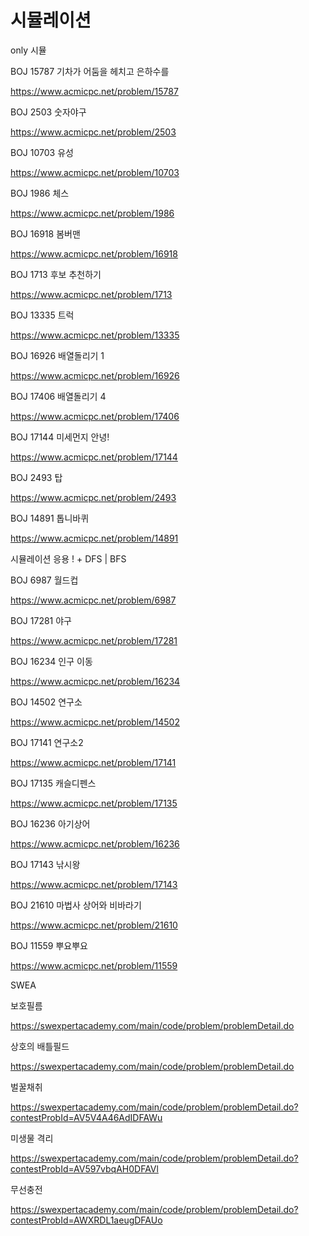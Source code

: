 # 시뮬레이션

only 시뮬

BOJ 15787 기차가 어둠을 헤치고 은하수를

https://www.acmicpc.net/problem/15787

BOJ 2503 숫자야구

https://www.acmicpc.net/problem/2503

BOJ 10703 유성

https://www.acmicpc.net/problem/10703

BOJ 1986 체스

https://www.acmicpc.net/problem/1986

BOJ 16918 봄버맨

https://www.acmicpc.net/problem/16918

BOJ 1713 후보 추천하기

https://www.acmicpc.net/problem/1713

BOJ 13335 트럭

https://www.acmicpc.net/problem/13335

BOJ 16926 배열돌리기 1

https://www.acmicpc.net/problem/16926

BOJ 17406 배열돌리기 4

https://www.acmicpc.net/problem/17406

BOJ 17144 미세먼지 안녕!

https://www.acmicpc.net/problem/17144

BOJ 2493 탑

https://www.acmicpc.net/problem/2493

BOJ 14891 톱니바퀴

https://www.acmicpc.net/problem/14891

시뮬레이션 응용 ! + DFS | BFS

BOJ 6987 월드컵

https://www.acmicpc.net/problem/6987

BOJ 17281 야구

https://www.acmicpc.net/problem/17281

BOJ 16234 인구 이동

https://www.acmicpc.net/problem/16234

BOJ 14502 연구소

https://www.acmicpc.net/problem/14502

BOJ 17141 연구소2

https://www.acmicpc.net/problem/17141

BOJ 17135 캐슬디펜스

https://www.acmicpc.net/problem/17135

BOJ 16236 아기상어

https://www.acmicpc.net/problem/16236

BOJ 17143 낚시왕

https://www.acmicpc.net/problem/17143

BOJ 21610 마법사 상어와 비바라기

https://www.acmicpc.net/problem/21610

BOJ 11559 뿌요뿌요

https://www.acmicpc.net/problem/11559

SWEA

보호필름

https://swexpertacademy.com/main/code/problem/problemDetail.do

상호의 배틀필드

https://swexpertacademy.com/main/code/problem/problemDetail.do

벌꿀채취

https://swexpertacademy.com/main/code/problem/problemDetail.do?contestProbId=AV5V4A46AdIDFAWu

미생물 격리

https://swexpertacademy.com/main/code/problem/problemDetail.do?contestProbId=AV597vbqAH0DFAVl

무선충전

https://swexpertacademy.com/main/code/problem/problemDetail.do?contestProbId=AWXRDL1aeugDFAUo